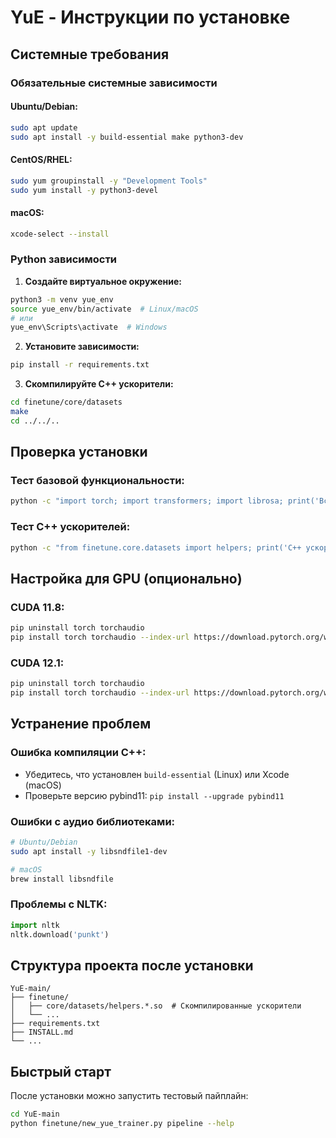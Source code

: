 # YuE - Инструкции по установке

## Системные требования

### Обязательные системные зависимости

#### Ubuntu/Debian:
```bash
sudo apt update
sudo apt install -y build-essential make python3-dev
```

#### CentOS/RHEL:
```bash
sudo yum groupinstall -y "Development Tools"
sudo yum install -y python3-devel
```

#### macOS:
```bash
xcode-select --install
```

### Python зависимости

1. **Создайте виртуальное окружение:**
```bash
python3 -m venv yue_env
source yue_env/bin/activate  # Linux/macOS
# или
yue_env\Scripts\activate  # Windows
```

2. **Установите зависимости:**
```bash
pip install -r requirements.txt
```

3. **Скомпилируйте C++ ускорители:**
```bash
cd finetune/core/datasets
make
cd ../../..
```

## Проверка установки

### Тест базовой функциональности:
```bash
python -c "import torch; import transformers; import librosa; print('Все основные библиотеки установлены')"
```

### Тест C++ ускорителей:
```bash
python -c "from finetune.core.datasets import helpers; print('C++ ускорители скомпилированы')"
```

## Настройка для GPU (опционально)

### CUDA 11.8:
```bash
pip uninstall torch torchaudio
pip install torch torchaudio --index-url https://download.pytorch.org/whl/cu118
```

### CUDA 12.1:
```bash
pip uninstall torch torchaudio
pip install torch torchaudio --index-url https://download.pytorch.org/whl/cu121
```

## Устранение проблем

### Ошибка компиляции C++:
- Убедитесь, что установлен `build-essential` (Linux) или Xcode (macOS)
- Проверьте версию pybind11: `pip install --upgrade pybind11`

### Ошибки с аудио библиотеками:
```bash
# Ubuntu/Debian
sudo apt install -y libsndfile1-dev

# macOS
brew install libsndfile
```

### Проблемы с NLTK:
```python
import nltk
nltk.download('punkt')
```

## Структура проекта после установки

```
YuE-main/
├── finetune/
│   ├── core/datasets/helpers.*.so  # Скомпилированные ускорители
│   └── ...
├── requirements.txt
├── INSTALL.md
└── ...
```

## Быстрый старт

После установки можно запустить тестовый пайплайн:

```bash
cd YuE-main
python finetune/new_yue_trainer.py pipeline --help
``` 